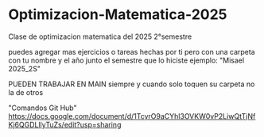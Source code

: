 # Optimizacion-Matematica-2025
Clase de optimizacion matematica del 2025 2°semestre

puedes agregar mas ejercicios o tareas hechas por ti pero con 
una carpeta con tu nombre y el año junto el semestre que lo 
hiciste 
ejemplo:  "Misael 2025_2S"

PUEDEN TRABAJAR EN MAIN siempre y cuando solo toquen su carpeta no la de otros

"Comandos Git Hub"
https://docs.google.com/document/d/1TcyrO9aCYhl3OVKW0vP2LiwQtTjNfKj6QGDLllyTuZs/edit?usp=sharing
